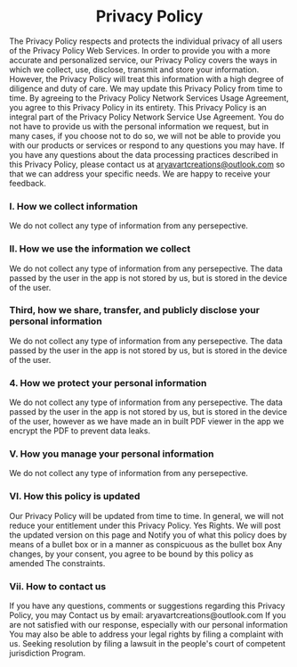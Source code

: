 <h1 align="center">Privacy Policy</h1>

The Privacy Policy respects and protects the individual privacy of all users of the Privacy Policy
Web Services. In order to provide you with a more accurate and personalized service, our Privacy
Policy covers the ways in which we collect, use, disclose, transmit and store your information.
However, the Privacy Policy will treat this information with a high degree of diligence and duty of
care. We may update this Privacy Policy from time to time. By agreeing to the Privacy Policy Network
Services Usage Agreement, you agree to this Privacy Policy in its entirety. This Privacy Policy is
an integral part of the Privacy Policy Network Service Use Agreement. You do not have to provide us
with the personal information we request, but in many cases, if you choose not to do so, we will not
be able to provide you with our products or services or respond to any questions you may have. If
you have any questions about the data processing practices described in this Privacy Policy, please
contact us at [aryavartcreations@outlook.com](mailto:aryavartcreations@outlook.com) so that we can address your specific needs. We are
happy to receive your feedback.

<h3> I. How we collect information</h3>
We do not collect any type of information from any persepective. 

<h3> II. How we use the information we collect</h3>
We do not collect any type of information from any persepective. The data passed by the user in the app is not stored by us, but is stored in the device of the user. 

<h3> Third, how we share, transfer, and publicly disclose your personal information</h3>
We do not collect any type of information from any persepective. The data passed by the user in the app is not stored by us, but is stored in the device of the user. 

<h3> 4. How we protect your personal information</h3>
We do not collect any type of information from any persepective. The data passed by the user in the app is not stored by us, but is stored in the device of the user, however as we have made an in built PDF viewer in the app we encrypt the PDF to prevent data leaks. 

<h3> V. How you manage your personal information</h3>
We do not collect any type of information from any persepective.

<h3> VI. How this policy is updated</h3>
Our Privacy Policy will be updated from time to time.
In general, we will not reduce your entitlement under this Privacy Policy.
Yes Rights. We will post the updated version on this page and
Notify you of what this policy does by means of a bullet box or in a manner as conspicuous as the bullet box
Any changes, by your consent, you agree to be bound by this policy as amended
The constraints.

<h3>Vii. How to contact us</h3>
If you have any questions, comments or suggestions regarding this Privacy Policy, you may
Contact us by email: aryavartcreations@outlook.com If you are not satisfied with our response, especially with our personal information
You may also be able to address your legal rights by filing a complaint with us.
Seeking resolution by filing a lawsuit in the people's court of competent jurisdiction
Program.
